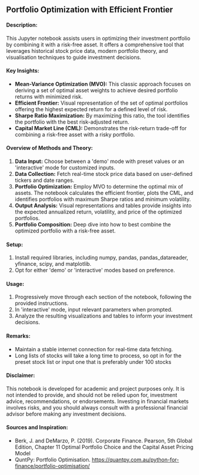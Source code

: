 ## Portfolio Optimization with Efficient Frontier


#### Description:
This Jupyter notebook assists users in optimizing their investment portfolio by combining it with a risk-free asset. It offers a comprehensive tool that leverages historical stock price data, modern portfolio theory, and visualisation techniques to guide investment decisions.

#### Key Insights:
- **Mean-Variance Optimization (MVO):** This classic approach focuses on deriving a set of optimal asset weights to achieve desired portfolio returns with minimized risk.
- **Efficient Frontier:** Visual representation of the set of optimal portfolios offering the highest expected return for a defined level of risk.
- **Sharpe Ratio Maximization:** By maximizing this ratio, the tool identifies the portfolio with the best risk-adjusted return.
- **Capital Market Line (CML):** Demonstrates the risk-return trade-off for combining a risk-free asset with a risky portfolio.

#### Overview of Methods and Theory:
1. **Data Input:** Choose between a 'demo' mode with preset values or an 'interactive' mode for customized inputs.
2. **Data Collection:** Fetch real-time stock price data based on user-defined tickers and date ranges.
3. **Portfolio Optimization:** Employ MVO to determine the optimal mix of assets. The notebook calculates the efficient frontier, plots the CML, and identifies portfolios with maximum Sharpe ratios and minimum volatility.
4. **Output Analysis:** Visual representations and tables provide insights into the expected annualized return, volatility, and price of the optimized portfolios.
5. **Portfolio Composition:** Deep dive into how to best combine the optimized portfolio with a risk-free asset.

#### Setup:
1. Install required libraries, including numpy, pandas, pandas_datareader, yfinance, scipy, and matplotlib.
2. Opt for either 'demo' or 'interactive' modes based on preference.

#### Usage:
1. Progressively move through each section of the notebook, following the provided instructions.
2. In 'interactive' mode, input relevant parameters when prompted.
3. Analyze the resulting visualizations and tables to inform your investment decisions.

#### Remarks:
- Maintain a stable internet connection for real-time data fetching.
- Long lists of stocks will take a long time to process, so opt in for the preset stock list or input one that is preferably under 100 stocks

#### **Disclaimer**: 
This notebook is developed for academic and project purposes only. It is not intended to provide, and should not be relied upon for, investment advice, recommendations, or endorsements. Investing in financial markets involves risks, and you should always consult with a professional financial advisor before making any investment decisions. 

#### **Sources and Inspiration:**
- Berk, J. and DeMarzo, P. (2019). Corporate Finance. Pearson, 5th Global Edition, Chapter 11 Optimal Portfolio Choice and the Capital Asset Pricing Model
- QuntPy: Portfolio Optimisation. https://quantpy.com.au/python-for-finance/portfolio-optimisation/
